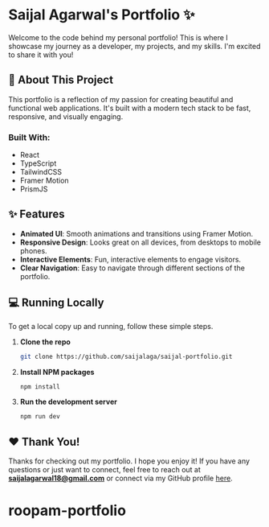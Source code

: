 # Saijal Agarwal's Portfolio ✨

Welcome to the code behind my personal portfolio! This is where I showcase my journey as a developer, my projects, and my skills. I'm excited to share it with you!

## 🚀 About This Project

This portfolio is a reflection of my passion for creating beautiful and functional web applications. It's built with a modern tech stack to be fast, responsive, and visually engaging.

### Built With:

- React
- TypeScript
- TailwindCSS
- Framer Motion
- PrismJS

## ✨ Features

- **Animated UI**: Smooth animations and transitions using Framer Motion.
- **Responsive Design**: Looks great on all devices, from desktops to mobile phones.
- **Interactive Elements**: Fun, interactive elements to engage visitors.
- **Clear Navigation**: Easy to navigate through different sections of the portfolio.

## 💻 Running Locally

To get a local copy up and running, follow these simple steps.

1.  **Clone the repo**
    ```sh
    git clone https://github.com/saijalaga/saijal-portfolio.git
    ```
2.  **Install NPM packages**
    ```sh
    npm install
    ```
3.  **Run the development server**
    ```sh
    npm run dev
    ```

## ❤️ Thank You!

Thanks for checking out my portfolio. I hope you enjoy it! If you have any questions or just want to connect, feel free to reach out at **saijalagarwal18@gmail.com** or connect via my GitHub profile [here](https://github.com/Saijalagarwal).
# roopam-portfolio

